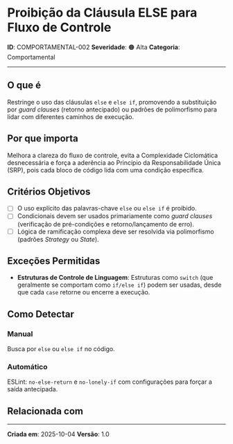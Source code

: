 # Proibição da Cláusula ELSE para Fluxo de Controle

**ID**: COMPORTAMENTAL-002
**Severidade**: 🟠 Alta
**Categoria**: Comportamental

---

## O que é

Restringe o uso das cláusulas `else` e `else if`, promovendo a substituição por *guard clauses* (retorno antecipado) ou padrões de polimorfismo para lidar com diferentes caminhos de execução.

## Por que importa

Melhora a clareza do fluxo de controle, evita a Complexidade Ciclomática desnecessária e força a aderência ao Princípio da Responsabilidade Única (SRP), pois cada bloco de código lida com uma condição específica.

## Critérios Objetivos

- [ ] O uso explícito das palavras-chave `else` ou `else if` é proibido.
- [ ] Condicionais devem ser usados primariamente como *guard clauses* (verificação de pré-condições e retorno/lançamento de erro).
- [ ] Lógica de ramificação complexa deve ser resolvida via polimorfismo (padrões *Strategy* ou *State*).

## Exceções Permitidas

- **Estruturas de Controle de Linguagem**: Estruturas como `switch` (que geralmente se comportam como `if/else if`) podem ser usadas, desde que cada `case` retorne ou encerre a execução.

## Como Detectar

### Manual

Busca por ` else ` ou ` else if ` no código.

### Automático

ESLint: `no-else-return` e `no-lonely-if` com configurações para forçar a saída antecipada.

## Relacionada com


---

**Criada em**: 2025-10-04
**Versão**: 1.0
